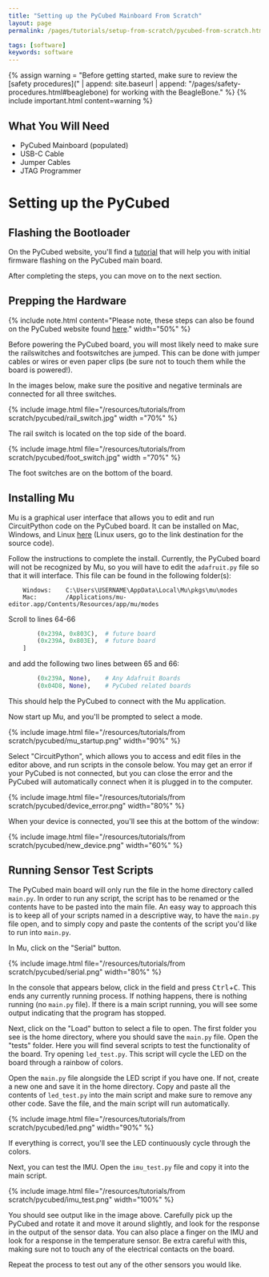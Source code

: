 ```yaml
---
title: "Setting up the PyCubed Mainboard From Scratch"
layout: page
permalink: /pages/tutorials/setup-from-scratch/pycubed-from-scratch.html

tags: [software]
keywords: software
---
```


{% assign warning = "Before getting started, make sure to review the [safety procedures](" | append: 
site.baseurl | append: "/pages/safety-procedures.html#beaglebone) for working with the BeagleBone." %}
{% include important.html content=warning %}

## What You Will Need

* PyCubed Mainboard (populated)
* USB-C Cable
* Jumper Cables
* JTAG Programmer

# Setting up the PyCubed

## Flashing the Bootloader

On the PyCubed website, you'll find a [tutorial](https://www.notion.so/Programming-the-Bootloader-a5c2f6b50c3d459eaa0a4f00d8218365#11432bf53fb44763b39cc682d8e2ed8d) that will help you with initial firmware flashing on the PyCubed main board.

After completing the steps, you can move on to the next section.

## Prepping the Hardware

{% include note.html content="Please note, these steps can also be found on the PyCubed website found [here](https://www.notion.so/Hands-On-Quick-Start-d220f0ec88eb41c08ee855ff4f46d737)." width="50%" %}

Before powering the PyCubed board, you will most likely need to make sure the railswitches and footswitches are jumped. This can be done with jumper cables or wires or even paper clips (be sure not to touch them while the board is powered!).

In the images below, make sure the positive and negative terminals are connected for all three switches.

{% include image.html file="/resources/tutorials/from scratch/pycubed/rail_switch.jpg" width ="70%" %}

The rail switch is located on the top side of the board.

{% include image.html file="/resources/tutorials/from scratch/pycubed/foot_switch.jpg" width ="70%" %}

The foot switches are on the bottom of the board.

## Installing Mu

Mu is a graphical user interface that allows you to edit and run CircuitPython code on the PyCubed board. It can be installed on Mac, Windows, and Linux [here](https://codewith.mu/en/download) (Linux users, go to the link destination for the source code).

Follow the instructions to complete the install. Currently, the PyCubed board will not be recognized by Mu, so you will have to edit the `adafruit.py` file so that it will interface. This file can be found in the following folder(s):

        Windows:    C:\Users\USERNAME\AppData\Local\Mu\pkgs\mu\modes 
        Mac:        /Applications/mu-editor.app/Contents/Resources/app/mu/modes

Scroll to lines 64-66

```python
        (0x239A, 0x803C),  # future board
        (0x239A, 0x803E),  # future board
    ]
```

and add the following two lines between 65 and 66:

```python
        (0x239A, None),    # Any Adafruit Boards
        (0x04D8, None),    # PyCubed related boards
```

This should help the PyCubed to connect with the Mu application.

Now start up Mu, and you'll be prompted to select a mode.

{% include image.html file="/resources/tutorials/from scratch/pycubed/mu_startup.png" width="90%" %}

Select "CircuitPython", which allows you to access and edit files in the editor above, and run scripts in the console below. You may get an error if your PyCubed is not connected, but you can close the error and the PyCubed will automatically connect when it is plugged in to the computer.

{% include image.html file="/resources/tutorials/from scratch/pycubed/device_error.png" width="80%" %}

When your device is connected, you'll see this at the bottom of the window:

{% include image.html file="/resources/tutorials/from scratch/pycubed/new_device.png" width="60%" %}

## Running Sensor Test Scripts

The PyCubed main board will only run the file in the home directory called `main.py`. In order to run any script, the script has to be renamed or the contents have to be pasted into the main file. An easy way to approach this is to keep all of your scripts named in a descriptive way, to have the `main.py` file open, and to simply copy and paste the contents of the script you'd like to run into `main.py`.

In Mu, click on the "Serial" button.

{% include image.html file="/resources/tutorials/from scratch/pycubed/serial.png" width="80%" %}

In the console that appears below, click in the field and press <kbd>Ctrl</kbd>+<kbd>C</kbd>. This ends any currently running process. If nothing happens, there is nothing running (no `main.py` file). If there is a main script running, you will see some output indicating that the program has stopped.

Next, click on the "Load" button to select a file to open. The first folder you see is the home directory, where you should save the `main.py` file. Open the "tests" folder. Here you will find several scripts to test the functionality of the board. Try opening `led_test.py`. This script will cycle the LED on the board through a rainbow of colors.

Open the `main.py` file alongside the LED script if you have one. If not, create a new one and save it in the home directory. Copy and paste all the contents of `led_test.py` into the main script and make sure to remove any other code. Save the file, and the main script will run automatically.

{% include image.html file="/resources/tutorials/from scratch/pycubed/led.png" width="90%" %}

If everything is correct, you'll see the LED continuously cycle through the colors.

Next, you can test the IMU. Open the `imu_test.py` file and copy it into the main script.

{% include image.html file="/resources/tutorials/from scratch/pycubed/imu_test.png" width="100%" %}

You should see output like in the image above. Carefully pick up the PyCubed and rotate it and move it around slightly, and look for the response in the output of the sensor data. You can also place a finger on the IMU and look for a response in the temperature sensor. Be extra careful with this, making sure not to touch any of the electrical contacts on the board.

Repeat the process to test out any of the other sensors you would like.
